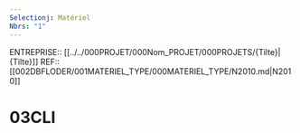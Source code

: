 ```yaml
---
Selectionj: Matériel
Nbrs: "1"
---
```

ENTREPRISE:: [[../../000PROJET/000Nom_PROJET/000PROJETS/{Tilte}|{Tilte}]]
REF:: [[002DBFLODER/001MATERIEL_TYPE/000MATERIEL_TYPE/N2010.md|N2010]]
# 03CLI

